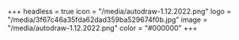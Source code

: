 +++
headless = true
icon = "/media/autodraw-1.12.2022.png"
logo = "/media/3f67c46a35fda62dad359ba529674f0b.jpg"
image = "/media/autodraw-1.12.2022.png"
color = "#000000"
+++

